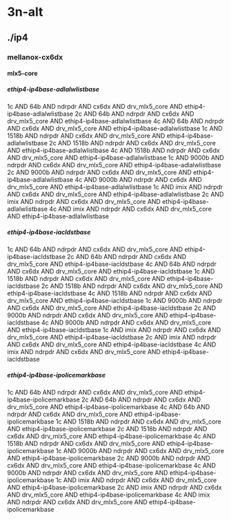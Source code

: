# 3n-alt
## ./ip4
### mellanox-cx6dx
#### mlx5-core
##### ethip4-ip4base-adlalwlistbase
1c AND 64b AND ndrpdr AND cx6dx AND drv_mlx5_core AND ethip4-ip4base-adlalwlistbase
2c AND 64b AND ndrpdr AND cx6dx AND drv_mlx5_core AND ethip4-ip4base-adlalwlistbase
4c AND 64b AND ndrpdr AND cx6dx AND drv_mlx5_core AND ethip4-ip4base-adlalwlistbase
1c AND 1518b AND ndrpdr AND cx6dx AND drv_mlx5_core AND ethip4-ip4base-adlalwlistbase
2c AND 1518b AND ndrpdr AND cx6dx AND drv_mlx5_core AND ethip4-ip4base-adlalwlistbase
4c AND 1518b AND ndrpdr AND cx6dx AND drv_mlx5_core AND ethip4-ip4base-adlalwlistbase
1c AND 9000b AND ndrpdr AND cx6dx AND drv_mlx5_core AND ethip4-ip4base-adlalwlistbase
2c AND 9000b AND ndrpdr AND cx6dx AND drv_mlx5_core AND ethip4-ip4base-adlalwlistbase
4c AND 9000b AND ndrpdr AND cx6dx AND drv_mlx5_core AND ethip4-ip4base-adlalwlistbase
1c AND imix AND ndrpdr AND cx6dx AND drv_mlx5_core AND ethip4-ip4base-adlalwlistbase
2c AND imix AND ndrpdr AND cx6dx AND drv_mlx5_core AND ethip4-ip4base-adlalwlistbase
4c AND imix AND ndrpdr AND cx6dx AND drv_mlx5_core AND ethip4-ip4base-adlalwlistbase
##### ethip4-ip4base-iacldstbase
1c AND 64b AND ndrpdr AND cx6dx AND drv_mlx5_core AND ethip4-ip4base-iacldstbase
2c AND 64b AND ndrpdr AND cx6dx AND drv_mlx5_core AND ethip4-ip4base-iacldstbase
4c AND 64b AND ndrpdr AND cx6dx AND drv_mlx5_core AND ethip4-ip4base-iacldstbase
1c AND 1518b AND ndrpdr AND cx6dx AND drv_mlx5_core AND ethip4-ip4base-iacldstbase
2c AND 1518b AND ndrpdr AND cx6dx AND drv_mlx5_core AND ethip4-ip4base-iacldstbase
4c AND 1518b AND ndrpdr AND cx6dx AND drv_mlx5_core AND ethip4-ip4base-iacldstbase
1c AND 9000b AND ndrpdr AND cx6dx AND drv_mlx5_core AND ethip4-ip4base-iacldstbase
2c AND 9000b AND ndrpdr AND cx6dx AND drv_mlx5_core AND ethip4-ip4base-iacldstbase
4c AND 9000b AND ndrpdr AND cx6dx AND drv_mlx5_core AND ethip4-ip4base-iacldstbase
1c AND imix AND ndrpdr AND cx6dx AND drv_mlx5_core AND ethip4-ip4base-iacldstbase
2c AND imix AND ndrpdr AND cx6dx AND drv_mlx5_core AND ethip4-ip4base-iacldstbase
4c AND imix AND ndrpdr AND cx6dx AND drv_mlx5_core AND ethip4-ip4base-iacldstbase
##### ethip4-ip4base-ipolicemarkbase
1c AND 64b AND ndrpdr AND cx6dx AND drv_mlx5_core AND ethip4-ip4base-ipolicemarkbase
2c AND 64b AND ndrpdr AND cx6dx AND drv_mlx5_core AND ethip4-ip4base-ipolicemarkbase
4c AND 64b AND ndrpdr AND cx6dx AND drv_mlx5_core AND ethip4-ip4base-ipolicemarkbase
1c AND 1518b AND ndrpdr AND cx6dx AND drv_mlx5_core AND ethip4-ip4base-ipolicemarkbase
2c AND 1518b AND ndrpdr AND cx6dx AND drv_mlx5_core AND ethip4-ip4base-ipolicemarkbase
4c AND 1518b AND ndrpdr AND cx6dx AND drv_mlx5_core AND ethip4-ip4base-ipolicemarkbase
1c AND 9000b AND ndrpdr AND cx6dx AND drv_mlx5_core AND ethip4-ip4base-ipolicemarkbase
2c AND 9000b AND ndrpdr AND cx6dx AND drv_mlx5_core AND ethip4-ip4base-ipolicemarkbase
4c AND 9000b AND ndrpdr AND cx6dx AND drv_mlx5_core AND ethip4-ip4base-ipolicemarkbase
1c AND imix AND ndrpdr AND cx6dx AND drv_mlx5_core AND ethip4-ip4base-ipolicemarkbase
2c AND imix AND ndrpdr AND cx6dx AND drv_mlx5_core AND ethip4-ip4base-ipolicemarkbase
4c AND imix AND ndrpdr AND cx6dx AND drv_mlx5_core AND ethip4-ip4base-ipolicemarkbase